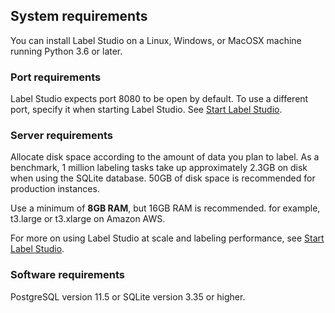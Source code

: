 ## System requirements
You can install Label Studio on a Linux, Windows, or MacOSX machine running Python 3.6 or later.

### Port requirements
Label Studio expects port 8080 to be open by default. To use a different port, specify it when starting Label Studio. See [Start Label Studio](start.html). 

### Server requirements
Allocate disk space according to the amount of data you plan to label. As a benchmark, 1 million labeling tasks take up approximately 2.3GB on disk when using the SQLite database. 50GB of disk space is recommended for production instances. 

Use a minimum of **8GB RAM**, but 16GB RAM is recommended. for example, t3.large or t3.xlarge on Amazon AWS.

For more on using Label Studio at scale and labeling performance, see [Start Label Studio](start.html).

### Software requirements
PostgreSQL version 11.5 or SQLite version 3.35 or higher.